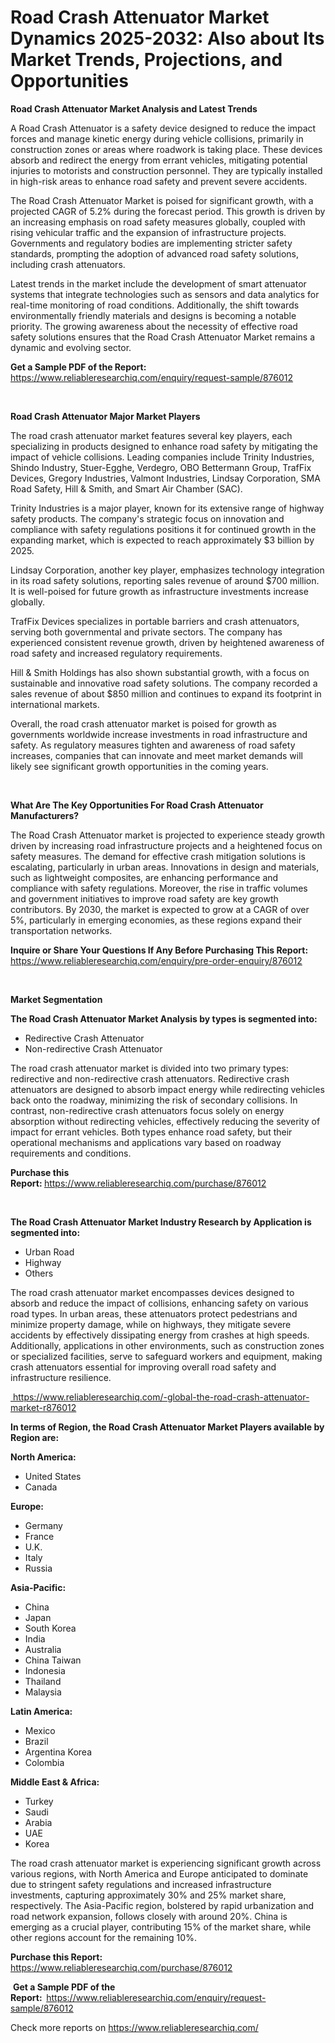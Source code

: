 <p><h1>Road Crash Attenuator Market Dynamics 2025-2032: Also about Its Market Trends, Projections, and Opportunities</h1></p><p><strong>Road Crash Attenuator Market Analysis and Latest Trends</strong></p>
<p><p>A Road Crash Attenuator is a safety device designed to reduce the impact forces and manage kinetic energy during vehicle collisions, primarily in construction zones or areas where roadwork is taking place. These devices absorb and redirect the energy from errant vehicles, mitigating potential injuries to motorists and construction personnel. They are typically installed in high-risk areas to enhance road safety and prevent severe accidents.</p><p>The Road Crash Attenuator Market is poised for significant growth, with a projected CAGR of 5.2% during the forecast period. This growth is driven by an increasing emphasis on road safety measures globally, coupled with rising vehicular traffic and the expansion of infrastructure projects. Governments and regulatory bodies are implementing stricter safety standards, prompting the adoption of advanced road safety solutions, including crash attenuators.</p><p>Latest trends in the market include the development of smart attenuator systems that integrate technologies such as sensors and data analytics for real-time monitoring of road conditions. Additionally, the shift towards environmentally friendly materials and designs is becoming a notable priority. The growing awareness about the necessity of effective road safety solutions ensures that the Road Crash Attenuator Market remains a dynamic and evolving sector.</p></p>
<p><strong>Get a Sample PDF of the Report:&nbsp;</strong> <a href="https://www.reliableresearchiq.com/enquiry/request-sample/876012?utm_campaign=2325&utm_medium=2&utm_source=Github&utm_content=ia&utm_term=30032025&utm_id=road-crash-attenuator">https://www.reliableresearchiq.com/enquiry/request-sample/876012</a></p>
<p>&nbsp;</p>
<p><strong>Road Crash Attenuator Major Market Players</strong></p>
<p><p>The road crash attenuator market features several key players, each specializing in products designed to enhance road safety by mitigating the impact of vehicle collisions. Leading companies include Trinity Industries, Shindo Industry, Stuer-Egghe, Verdegro, OBO Bettermann Group, TrafFix Devices, Gregory Industries, Valmont Industries, Lindsay Corporation, SMA Road Safety, Hill & Smith, and Smart Air Chamber (SAC).</p><p>Trinity Industries is a major player, known for its extensive range of highway safety products. The company's strategic focus on innovation and compliance with safety regulations positions it for continued growth in the expanding market, which is expected to reach approximately $3 billion by 2025.</p><p>Lindsay Corporation, another key player, emphasizes technology integration in its road safety solutions, reporting sales revenue of around $700 million. It is well-poised for future growth as infrastructure investments increase globally.</p><p>TrafFix Devices specializes in portable barriers and crash attenuators, serving both governmental and private sectors. The company has experienced consistent revenue growth, driven by heightened awareness of road safety and increased regulatory requirements.</p><p>Hill & Smith Holdings has also shown substantial growth, with a focus on sustainable and innovative road safety solutions. The company recorded a sales revenue of about $850 million and continues to expand its footprint in international markets.</p><p>Overall, the road crash attenuator market is poised for growth as governments worldwide increase investments in road infrastructure and safety. As regulatory measures tighten and awareness of road safety increases, companies that can innovate and meet market demands will likely see significant growth opportunities in the coming years.</p></p>
<p>&nbsp;</p>
<p><strong>What Are The Key Opportunities For Road Crash Attenuator Manufacturers?</strong></p>
<p><p>The Road Crash Attenuator market is projected to experience steady growth driven by increasing road infrastructure projects and a heightened focus on safety measures. The demand for effective crash mitigation solutions is escalating, particularly in urban areas. Innovations in design and materials, such as lightweight composites, are enhancing performance and compliance with safety regulations. Moreover, the rise in traffic volumes and government initiatives to improve road safety are key growth contributors. By 2030, the market is expected to grow at a CAGR of over 5%, particularly in emerging economies, as these regions expand their transportation networks.</p></p>
<p><strong>Inquire or Share Your Questions If Any Before Purchasing This Report:</strong> <a href="https://www.reliableresearchiq.com/enquiry/pre-order-enquiry/876012?utm_campaign=2325&utm_medium=2&utm_source=Github&utm_content=ia&utm_term=30032025&utm_id=road-crash-attenuator">https://www.reliableresearchiq.com/enquiry/pre-order-enquiry/876012</a></p>
<p>&nbsp;</p>
<p><strong>Market Segmentation</strong></p>
<p><strong>The Road Crash Attenuator Market Analysis by types is segmented into:</strong></p>
<p><ul><li>Redirective Crash Attenuator</li><li>Non-redirective Crash Attenuator</li></ul></p>
<p><p>The road crash attenuator market is divided into two primary types: redirective and non-redirective crash attenuators. Redirective crash attenuators are designed to absorb impact energy while redirecting vehicles back onto the roadway, minimizing the risk of secondary collisions. In contrast, non-redirective crash attenuators focus solely on energy absorption without redirecting vehicles, effectively reducing the severity of impact for errant vehicles. Both types enhance road safety, but their operational mechanisms and applications vary based on roadway requirements and conditions.</p></p>
<p><strong>Purchase this Report:&nbsp;</strong><a href="https://www.reliableresearchiq.com/purchase/876012?utm_campaign=2325&utm_medium=2&utm_source=Github&utm_content=ia&utm_term=30032025&utm_id=road-crash-attenuator">https://www.reliableresearchiq.com/purchase/876012</a></p>
<p>&nbsp;</p>
<p><strong>The Road Crash Attenuator Market Industry Research by Application is segmented into:</strong></p>
<p><ul><li>Urban Road</li><li>Highway</li><li>Others</li></ul></p>
<p><p>The road crash attenuator market encompasses devices designed to absorb and reduce the impact of collisions, enhancing safety on various road types. In urban areas, these attenuators protect pedestrians and minimize property damage, while on highways, they mitigate severe accidents by effectively dissipating energy from crashes at high speeds. Additionally, applications in other environments, such as construction zones or specialized facilities, serve to safeguard workers and equipment, making crash attenuators essential for improving overall road safety and infrastructure resilience.</p></p>
<p><a href="https://www.reliableresearchiq.com/-global-the-road-crash-attenuator-market-r876012?utm_campaign=2325&utm_medium=2&utm_source=Github&utm_content=ia&utm_term=30032025&utm_id=road-crash-attenuator">&nbsp;https://www.reliableresearchiq.com/-global-the-road-crash-attenuator-market-r876012</a></p>
<p><strong>In terms of Region, the Road Crash Attenuator Market Players available by Region are:</strong></p>
<p>
    <p> <strong> North America: </strong>
        <ul>
            <li>United States</li>
            <li>Canada</li>
        </ul>
        </p> 
    <p> <strong> Europe: </strong>
        <ul>
            <li>Germany</li>
            <li>France</li>
            <li>U.K.</li>
            <li>Italy</li>
            <li>Russia</li>
        </ul>
        </p> 
    <p> <strong> Asia-Pacific: </strong>
        <ul>
            <li>China</li>
            <li>Japan</li>
            <li>South Korea</li>
            <li>India</li>
            <li>Australia</li>
            <li>China Taiwan</li>
            <li>Indonesia</li>
            <li>Thailand</li>
            <li>Malaysia</li>
        </ul>
        </p> 
    <p> <strong> Latin America: </strong>
        <ul>
            <li>Mexico</li>
            <li>Brazil</li>
            <li>Argentina Korea</li>
            <li>Colombia</li>
        </ul>
        </p> 
    <p> <strong> Middle East & Africa: </strong>
        <ul>
            <li>Turkey</li>
            <li>Saudi</li>
            <li>Arabia</li>
            <li>UAE</li>
            <li>Korea</li>
        </ul>
    </p>
    </p>
<p><p>The road crash attenuator market is experiencing significant growth across various regions, with North America and Europe anticipated to dominate due to stringent safety regulations and increased infrastructure investments, capturing approximately 30% and 25% market share, respectively. The Asia-Pacific region, bolstered by rapid urbanization and road network expansion, follows closely with around 20%. China is emerging as a crucial player, contributing 15% of the market share, while other regions account for the remaining 10%.</p></p>
<p><strong>Purchase this Report: </strong><a href="https://www.reliableresearchiq.com/purchase/876012?utm_campaign=2325&utm_medium=2&utm_source=Github&utm_content=ia&utm_term=30032025&utm_id=road-crash-attenuator">https://www.reliableresearchiq.com/purchase/876012</a></p>
<p>&nbsp;<strong>Get a Sample PDF of the Report:&nbsp;&nbsp;</strong><a href="https://www.reliableresearchiq.com/enquiry/request-sample/876012?utm_campaign=2325&utm_medium=2&utm_source=Github&utm_content=ia&utm_term=30032025&utm_id=road-crash-attenuator">https://www.reliableresearchiq.com/enquiry/request-sample/876012</a></p>
<p><strong></strong></p>
<p>Check more reports on <a href="https://www.reliableresearchiq.com/?utm_campaign=2325&utm_medium=2&utm_source=Github&utm_content=ia&utm_term=30032025&utm_id=road-crash-attenuator">https://www.reliableresearchiq.com/</a></p>